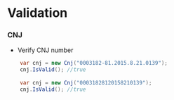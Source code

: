 # Validation

### CNJ

 - Verify CNJ number
  
```cs
    var cnj = new Cnj("0003182-81.2015.8.21.0139");
    cnj.IsValid(); //true
    
    var cnj = new Cnj("00031828120158210139");
    cnj.IsValid(); //true
```